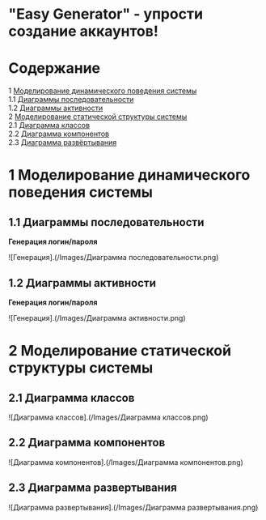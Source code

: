 # "Easy Generator" - упрости создание аккаунтов!

# Содержание
1 [Моделирование динамического поведения системы](#intro)  
1.1 [Диаграммы последовательности](#sequence)  
1.2 [Диаграммы активности](#activity)    
2 [Моделирование статической структуры системы](#model)  
2.1 [Диаграмма классов](#class)  
2.2 [Диаграмма компонентов](#components)  
2.3 [Диаграмма развёртывания](#deployment)  

<a name="intro"/>

# 1 Моделирование динамического поведения системы

<a name="sequence"/>

## 1.1 Диаграммы последовательности

**Генерация логин/пароля**

![Генерация].(/Images/Диаграмма последовательности.png)  

<a name="activity"/>

## 1.2 Диаграммы активности

**Генерация логин/пароля**

![Генерация].(/Images/Диаграмма активности.png)  

<a name="model"/>

# 2 Моделирование статической структуры системы

<a name="class"/>

## 2.1 Диаграмма классов

![Диаграмма классов].(/Images/Диаграмма классов.png)

<a name="components"/>

## 2.2 Диаграмма компонентов

![Диаграмма компонентов].(/Images/Диаграмма компонентов.png)

<a name="deployment"/>

## 2.3 Диаграмма развертывания

![Диаграмма развертывания].(/Images/Диаграмма развертывания.png)
